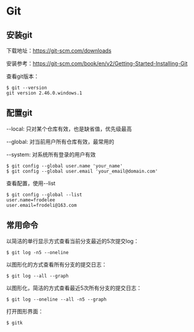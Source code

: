 # Git
## 安装git
下载地址：https://git-scm.com/downloads

安装参考：https://git-scm.com/book/en/v2/Getting-Started-Installing-Git

查看git版本：
```
$ git --version
git version 2.46.0.windows.1
```

## 配置git
--local: 只对某个仓库有效，也是缺省值，优先级最高

--global: 对当前用户所有仓库有效，最常用的

--system: 对系统所有登录的用户有效
```
$ git config --global user.name 'your_name'
$ git config --global user.email 'your_email@domain.com'
```
查看配置，使用--list
```
$ git config --global --list
user.name=frodelee
user.email=frodeli@163.com
```
## 常用命令
以简洁的单行显示方式查看当前分支最近的5次提交log：
```
$ git log -n5 --oneline
```
以图形化的方式查看所有分支的提交日志：
```
$ git log --all --graph
```
以图形化，简洁的方式查看最近5次所有分支的提交日志：
```
$ git log --oneline --all -n5 --graph
```
打开图形界面：
```
$ gitk
```